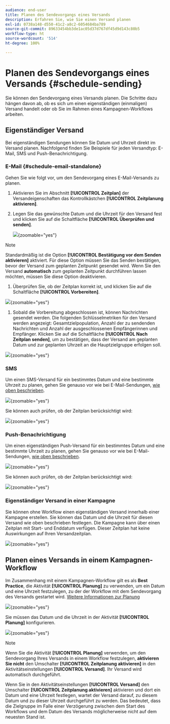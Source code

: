 ```yaml
---
audience: end-user
title: Planen des Sendevorgangs eines Versands
description: Erfahren Sie, wie Sie einen Versand planen
exl-id: 0738a148-d550-41c2-a8c2-6054684ba789
source-git-commit: 89633454bb3de1ac05d37d767df45d9d143c80b5
workflow-type: ht
source-wordcount: '514'
ht-degree: 100%

---
```


# Planen des Sendevorgangs eines Versands {#schedule-sending}

Sie können den Sendevorgang eines Versands planen. Die Schritte dazu hängen davon ab, ob es sich um einen eigenständigen (einmaligen) Versand handelt oder ob Sie im Rahmen eines Kampagnen-Workflows arbeiten.

## Eigenständiger Versand

Bei eigenständigen Sendungen können Sie Datum und Uhrzeit direkt im Versand planen.
Nachfolgend finden Sie Beispiele für jeden Versandtyp: E-Mail, SMS und Push-Benachrichtigung.

### E-Mail {#schedule-email-standalone}

Gehen Sie wie folgt vor, um den Sendevorgang eines E-Mail-Versands zu planen.

1. Aktivieren Sie im Abschnitt **[!UICONTROL Zeitplan]** der Versandeigenschaften das Kontrollkästchen **[!UICONTROL Zeitplanung aktivieren]**.

1. Legen Sie das gewünschte Datum und die Uhrzeit für den Versand fest und klicken Sie auf die Schaltfläche **[!UICONTROL Überprüfen und senden]**.

   ![](assets/schedule-email-standalone.png){zoomable="yes"}

>[!NOTE]
>
>Standardmäßig ist die Option **[!UICONTROL Bestätigung vor dem Senden aktivieren]** aktiviert. Für diese Option müssen Sie das Senden bestätigen, bevor der Versand zum geplanten Zeitpunkt gesendet wird. Wenn Sie den Versand **automatisch** zum geplanten Zeitpunkt durchführen lassen möchten, müssen Sie diese Option deaktivieren.
>

1. Überprüfen Sie, ob der Zeitplan korrekt ist, und klicken Sie auf die Schaltfläche **[!UICONTROL Vorbereiten]**.

![](assets/schedule-email-standalone-prepare.png){zoomable="yes"}

1. Sobald die Vorbereitung abgeschlossen ist, können Nachrichten gesendet werden. Die folgenden Schlüsselmetriken für den Versand werden angezeigt: Gesamtzielpopulation, Anzahl der zu sendenden Nachrichten und Anzahl der ausgeschlossenen Empfängerinnen und Empfänger. Klicken Sie auf die Schaltfläche **[!UICONTROL Nach Zeitplan senden]**, um zu bestätigen, dass der Versand am geplanten Datum und zur geplanten Uhrzeit an die Hauptzielgruppe erfolgen soll.

![](assets/schedule-email-standalone-send.png){zoomable="yes"}


### SMS

Um einen SMS-Versand für ein bestimmtes Datum und eine bestimmte Uhrzeit zu planen, gehen Sie genauso vor wie bei E-Mail-Sendungen, [wie oben beschrieben](#schedule-email-standalone).

![](assets/schedule-sms-standalone.png){zoomable="yes"}

Sie können auch prüfen, ob der Zeitplan berücksichtigt wird:

![](assets/schedule-sms-standalone-prepare.png){zoomable="yes"}

### Push-Benachrichtigung

Um einen eigenständigen Push-Versand für ein bestimmtes Datum und eine bestimmte Uhrzeit zu planen, gehen Sie genauso vor wie bei E-Mail-Sendungen, [wie oben beschrieben](#schedule-email-standalone).

![](assets/schedule-push-standalone.png){zoomable="yes"}

Sie können auch prüfen, ob der Zeitplan berücksichtigt wird:

![](assets/schedule-push-standalone-prepare.png){zoomable="yes"}

### Eigenständiger Versand in einer Kampagne

Sie können ohne Workflow einen eigenständigen Versand innerhalb einer Kampagne erstellen. Sie können das Datum und die Uhrzeit für diesen Versand wie oben beschrieben festlegen.
Die Kampagne kann über einen Zeitplan mit Start- und Enddatum verfügen. Dieser Zeitplan hat keine Auswirkungen auf Ihren Versandzeitplan.

![](assets/schedule-delivery-standalone.png){zoomable="yes"}

## Planen eines Versands in einem Kampagnen-Workflow

Im Zusammenhang mit einem Kampagnen-Workflow gilt es als **Best Practice**, die Aktivität **[!UICONTROL Planung]** zu verwenden, um ein Datum und eine Uhrzeit festzulegen, zu der der Workflow mit dem Sendevorgang des Versands gestartet wird. [Weitere Informationen zur Planung](../workflows/activities/scheduler.md)

![](assets/schedule-workflow.png){zoomable="yes"}


Sie müssen das Datum und die Uhrzeit in der Aktivität **[!UICONTROL Planung]** konfigurieren.

![](assets/schedule-workflow-scheduler.png){zoomable="yes"}


>[!NOTE]
>
>Wenn Sie die Aktivität **[!UICONTROL Planung]** verwenden, um den Sendevorgang Ihres Versands in einem Workflow festzulegen, **aktivieren Sie nicht** den Umschalter **[!UICONTROL Zeitplanung aktivieren]** in den Aktivitätseinstellungen **[!UICONTROL Versand]**. Ihr Versand wird automatisch durchgeführt.
>

Wenn Sie in den Aktivitätseinstellungen **[!UICONTROL Versand]** den Umschalter **[!UICONTROL Zeitplanung aktivieren]** aktivieren und dort ein Datum und eine Uhrzeit festlegen, wartet der Versand darauf, zu diesem Datum und zu dieser Uhrzeit durchgeführt zu werden. Das bedeutet, dass die Zielgruppe im Falle einer Verzögerung zwischen dem Start des Workflows und dem Datum des Versands möglicherweise nicht auf dem neuesten Stand ist.
